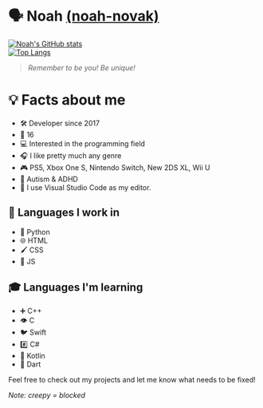 # 🗣 Noah [(noah-novak)](https://github.com/noah-novak/)  

[![Noah's GitHub stats](https://github-readme-stats.vercel.app/api?username=noah-novak&show_icons=true&theme=dark)](https://github.com/anuraghazra/github-readme-stats)  
[![Top Langs](https://github-readme-stats.vercel.app/api/top-langs/?username=noah-novak&show_icons=true&theme=dark&layout=donut)](https://github.com/anuraghazra/github-readme-stats)  

> *Remember to be you! Be unique!*  

# 💡 Facts about me  
- 🛠 Developer since 2017  
- 🔢 16  
- 💻 Interested in the programming field  
- 🎧 I like pretty much any genre  
- 🎮 PS5, Xbox One S, Nintendo Switch, New 2DS XL, Wii U  
- 🧠 Autism & ADHD  
- 📜 I use Visual Studio Code as my editor.  

## 💬 Languages I work in  
- 🐍 Python  
- 🌐 HTML  
- 🖌 CSS
- 📜 JS  

## 🎓 Languages I'm learning  
- ➕ C++  
- 👁 C  
- 🐦 Swift  
- #️⃣ C#  
- 🤖 Kotlin  
- 🎯 Dart  

Feel free to check out my projects and let me know what needs to be fixed! 

*Note: creepy = blocked*  
